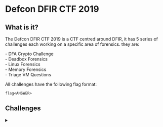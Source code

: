 <H1>Defcon DFIR CTF 2019</H1>
<p>
<H2>What is it?</H2>
<p></p>
The Defcon DFIR CTF 2019 is a CTF centred around DFIR, it has 5 series of challenges each working on a specific area of forensics. they are:
<p></p>
- DFA Crypto Challenge
<br>
- Deadbox Forensics
<br>
- Linux Forensics
<br>
- Memory Forensics
<br>
- Triage VM Questions
<p></p>
All challenges have the following flag format:
<p></p>

```
flag<ANSWER>
```

<p></p>
<H2>Challenges</H2>
<details>
    <summary></summary>
<p></p>
For the challenges I recommend you attempt them yourself and only go through the walk throughs when you are stuck. This way you will get used to searching for the commands and try a lot of different commands. 
<p></p>
<hr>
<p></p>
<H3>DFA Crypto Challenge</H3>
<p></p>
<details>
    <summary>Are you ready for this?</summary>
<p></p>
On the homepage you will notice the Champlain College Digital Forensics Association's Logo. Can you decipher the hidden message?
</details>

<p></p>
<hr>
<p></p>

<H3>Deadbox Forensics</H3>
<p></p>
<details>
    <summary>Challenges</summary>
<p></p>

<details>
    <summary>Hello, my name is...</summary>
<p></p>
What is the name of the examiner who created the E01?
<p></p>
<details>
    <summary>Walkthrough</summary>
<p></p>

<details>
    <summary>Answer</summary>
<p></p>

</details>
</details>
</details>

<p></p>
<hr>
<p></p>

<details>
    <summary>Who owns it?</summary>
<p></p>
What is the username of the primary user of the machine?
<p></p>
<details>
    <summary>Walkthrough</summary>
<p></p>

<details>
    <summary>Answer</summary>
<p></p>

</details>
</details>
</details>

<p></p>
<hr>
<p></p>

<details>
    <summary>Does it match?</summary>
<p></p>
What is the SHA1 hash of the evidence?
<p></p>
<details>
    <summary>Walkthrough</summary>
<p></p>

<details>
    <summary>Answer</summary>
<p></p>

</details>
</details>
</details>

<p></p>
<hr>
<p></p>

<details>
    <summary>The Big Bang</summary>
<p></p>
What time was the image created? Submit in UTC as MM/DD/YYYY HH:MM:SS in 24 format
<p></p>
<details>
    <summary>Walkthrough</summary>
<p></p>

<details>
    <summary>Answer</summary>
<p></p>

</details>
</details>
</details>

<p></p>
<hr>
<p></p>

<details>
    <summary>Which window is it?</summary>
<p></p>
What OS is installed on this computer? Windows ____
<p></p>
<details>
    <summary>Walkthrough</summary>
<p></p>

<details>
    <summary>Answer</summary>
<p></p>

</details>
</details>
</details>

<p></p>
<hr>
<p></p>

<details>
    <summary>The worst thing about prison were the dementors!</summary>
<p></p>
There appears to be a theme used when creating the E01. What is the theme? (Case Sensitive, two words)
<p></p>
<details>
    <summary>Walkthrough</summary>
<p></p>

<details>
    <summary>Answer</summary>
<p></p>

</details>
</details>
</details>

<p></p>
<hr>
<p></p>

<details>
    <summary>Brooms aren't just for sweeping</summary>
<p></p>
What is the decoded name of the Evidence File?
<p></p>
<details>
    <summary>Walkthrough</summary>
<p></p>

<details>
    <summary>Answer</summary>
<p></p>

</details>
</details>
</details>

<p></p>
<hr>
<p></p>

<details>
    <summary>Russia</summary>
<p></p>
What is the hostname of the Windows partition?
<p></p>
<details>
    <summary>Walkthrough</summary>
<p></p>

<details>
    <summary>Answer</summary>
<p></p>

</details>
</details>
</details>

<p></p>
<hr>
<p></p>

<details>
    <summary>Let's chat</summary>
<p></p>
A messaging platform was used to communicate with a fellow Alpaca enthusiast, what is the name of the software?
<p></p>
<details>
    <summary>Walkthrough</summary>
<p></p>

<details>
    <summary>Answer</summary>
<p></p>

</details>
</details>
</details>

<p></p>
<hr>
<p></p>

<details>
    <summary>Zippy Zip</summary>
<p></p>
What is the zipcode of Karen's craigslist post?
<p></p>
<details>
    <summary>Walkthrough</summary>
<p></p>

<details>
    <summary>Answer</summary>
<p></p>

</details>
</details>
</details>

<p></p>
<hr>
<p></p>

<details>
    <summary>New email, who dis?</summary>
<p></p>
What are the initials of the person who contacted Karen?
<p></p>
<details>
    <summary>Walkthrough</summary>
<p></p>

<details>
    <summary>Answer</summary>
<p></p>

</details>
</details>
</details>

<p></p>
<hr>
<p></p>

<details>
    <summary>Make it rain!</summary>
<p></p>
How much money was TAAUSAI willing to pay Karen upfront? Answer without commas or dollar signs.
<p></p>
<details>
    <summary>Walkthrough</summary>
<p></p>

<details>
    <summary>Answer</summary>
<p></p>

</details>
</details>
</details>

<p></p>
<hr>
<p></p>

<details>
    <summary>You have no idea how high I can fly</summary>
<p></p>
What country is Karen meeting the hacker group in?
<p></p>
<details>
    <summary>Walkthrough</summary>
<p></p>

<details>
    <summary>Answer</summary>
<p></p>

</details>
</details>
</details>

<p></p>
<hr>
<p></p>

<details>
    <summary>Where in the world is Carmen Sandiego?</summary>
<p></p>
What is the timezone? (Use the three letter abbreviation)
<p></p>
<details>
    <summary>Walkthrough</summary>
<p></p>

<details>
    <summary>Answer</summary>
<p></p>

</details>
</details>
</details>

<p></p>
<hr>
<p></p>

<details>
    <summary>Someone actually read that?</summary>
<p></p>
What is the Last Accessed time for AlpacaCare.docx? Submit in UTC as MM/DD/YYYY HH:MM:SS in 24 format
<p></p>
<details>
    <summary>Walkthrough</summary>
<p></p>

<details>
    <summary>Answer</summary>
<p></p>

</details>
</details>
</details>

<p></p>
<hr>
<p></p>

<details>
    <summary>Partition Suspicion</summary>
<p></p>
Karen had a second partition on the drive, what drive letter was it assigned?
<p></p>
<details>
    <summary>Walkthrough</summary>
<p></p>

<details>
    <summary>Answer</summary>
<p></p>

</details>
</details>
</details>

<p></p>
<hr>
<p></p>

<details>
    <summary>You've got questions? I've got answers</summary>
<p></p>
What is the answer to the question Michael's manager asks Karen?
<p></p>
<details>
    <summary>Walkthrough</summary>
<p></p>

<details>
    <summary>Answer</summary>
<p></p>

</details>
</details>
</details>

<p></p>
<hr>
<p></p>

<details>
    <summary>Recruit Pursuit</summary>
<p></p>
What job is Karen told she is being considered for? Answer should be submitted with no spaces and all lowercase.
<p></p>
<details>
    <summary>Walkthrough</summary>
<p></p>

<details>
    <summary>Answer</summary>
<p></p>

</details>
</details>
</details>

<p></p>
<hr>
<p></p>

<details>
    <summary>Oh, you're not supposed to use the same password for everything...?</summary>
<p></p>
When was Karens password last changed? Submit in UTC as MM:DD:YYYY HH:MM:YYYY in 24 format
<p></p>
<details>
    <summary>Walkthrough</summary>
<p></p>

<details>
    <summary>Answer</summary>
<p></p>

</details>
</details>
</details>

<p></p>
<hr>
<p></p>

<details>
    <summary>Are you sure you want to change your default browser?</summary>
<p></p>
What Version of Chrome is installed on the machine?
<p></p>
<details>
    <summary>Walkthrough</summary>
<p></p>

<details>
    <summary>Answer</summary>
<p></p>

</details>
</details>
</details>

<p></p>
<hr>
<p></p>

<details>
    <summary>iS tHiS sP@M?</summary>
<p></p>
Karen received a reply to her craigslist ad from a fellow Alpaca enthusiast, what is the email address associated with this reply?
<p></p>
<details>
    <summary>Walkthrough</summary>
<p></p>

<details>
    <summary>Answer</summary>
<p></p>

</details>
</details>
</details>

<p></p>
<hr>
<p></p>

<details>
    <summary>Moooooooooo</summary>
<p></p>
What is the tool Karen hopes to learn to use? This question is case sensitive.
<p></p>
<details>
    <summary>Walkthrough</summary>
<p></p>

<details>
    <summary>Answer</summary>
<p></p>

</details>
</details>
</details>

<p></p>
<hr>
<p></p>

<details>
    <summary>She's a ladies man</summary>
<p></p>
What was the volume name of the second partition on the laptop?
<p></p>
<details>
    <summary>Walkthrough</summary>
<p></p>

<details>
    <summary>Answer</summary>
<p></p>

</details>
</details>
</details>

<p></p>
<hr>
<p></p>

<details>
    <summary>now with 99% more ads</summary>
<p></p>
What is the HostUrl of Skype?
<p></p>
<details>
    <summary>Walkthrough</summary>
<p></p>

<details>
    <summary>Answer</summary>
<p></p>

</details>
</details>
</details>

<p></p>
<hr>
<p></p>

<details>
    <summary>her name is snow</summary>
<p></p>
Bob told Karen the name of his favorite Alpaca. What is the name?
<p></p>
<details>
    <summary>Walkthrough</summary>
<p></p>

<details>
    <summary>Answer</summary>
<p></p>

</details>
</details>
</details>

<p></p>
<hr>
<p></p>

<details>
    <summary>rev2md5</summary>
<p></p>
Find the file with MD5 2BD8E82961FC29BBBCF0083D0811A9DB. It will lead you to victory.
<p></p>
Update: The link found from this file is no longer active. The flag has been updated to accept the full URL which the link points to. 
<p></p>
<details>
    <summary>Walkthrough</summary>
<p></p>

<details>
    <summary>Answer</summary>
<p></p>

</details>
</details>
</details>

<p></p>
<hr>
<p></p>

<details>
    <summary>AlpacaCare2020</summary>
<p></p>
What is the domain name of the website Karen browsed on Alpaca care that the file AlpacaCare.docx is based on?
<p></p>
<details>
    <summary>Walkthrough</summary>
<p></p>

<details>
    <summary>Answer</summary>
<p></p>

</details>
</details>
</details>

<p></p>
<hr>
<p></p>

<details>
    <summary>You have secrets?</summary>
<p></p>
What is the Created Timestamp for the secret file? Submit in UTC as MM/DD/YYYY HH:MM:SS in 24 format.
<p></p>
Hint: Secrets are best kept hidden in plain sight.
<p></p>
<details>
    <summary>Walkthrough</summary>
<p></p>

<details>
    <summary>Answer</summary>
<p></p>

</details>
</details>
</details>

<p></p>
<hr>
<p></p>

<details>
    <summary>DrDD</summary>
<p></p>
Duanes Challenge: Duane Dunston had his passwords hijacked. Karen hid them C:\Users\Karen\Desktop\DuanesChallenge somewhere, what is the password to Duane's LinkedIn?
<p></p>
<details>
    <summary>Walkthrough</summary>
<p></p>

<details>
    <summary>Answer</summary>
<p></p>

</details>
</details>
</details>




</details>

<p></p>
<hr>
<p></p>

<H3>Linux Forensics</H3>
<p></p>
<details>
    <summary>Challenges</summary>
<p></p>

<details>
    <summary>red star</summary>
<p></p>
What distribution of Linux is being used on this machine?
<p></p>
<details>
    <summary>Walkthrough</summary>
<p></p>

<details>
    <summary>Answer</summary>
<p></p>

</details>
</details>
</details>

<p></p>
<hr>
<p></p>

<details>
    <summary>abc123</summary>
<p></p>
What is the MD5 hash of the apache access.log?
<p></p>
<details>
    <summary>Walkthrough</summary>
<p></p>

<details>
    <summary>Answer</summary>
<p></p>

</details>
</details>
</details>

<p></p>
<hr>
<p></p>

<details>
    <summary>Radiohead - No Surprises</summary>
<p></p>
It is believed that a credential dumping tool was downloaded? What is the file name of the download?
<p></p>
<details>
    <summary>Walkthrough</summary>
<p></p>

<details>
    <summary>Answer</summary>
<p></p>

</details>
</details>
</details>

<p></p>
<hr>
<p></p>

<details>
    <summary>super duper secret</summary>
<p></p>
There was a super secret file created, what is the absolute path?
<p></p>
<details>
    <summary>Walkthrough</summary>
<p></p>

<details>
    <summary>Answer</summary>
<p></p>

</details>
</details>
</details>

<p></p>
<hr>
<p></p>

<details>
    <summary>this is a hard one</summary>
<p></p>
What program used didyouthinkwedmakeiteasy.jpg during execution?
<p></p>
<details>
    <summary>Walkthrough</summary>
<p></p>

<details>
    <summary>Answer</summary>
<p></p>

</details>
</details>
</details>

<p></p>
<hr>
<p></p>

<details>
    <summary>overachiever</summary>
<p></p>
What is the third goal from the checklist Karen created?
<p></p>
<details>
    <summary>Walkthrough</summary>
<p></p>

<details>
    <summary>Answer</summary>
<p></p>

</details>
</details>
</details>

<p></p>
<hr>
<p></p>

<details>
    <summary>attack helicopter</summary>
<p></p>
How many times was apache run?
<p></p>
<details>
    <summary>Walkthrough</summary>
<p></p>

<details>
    <summary>Answer</summary>
<p></p>

</details>
</details>
</details>

<p></p>
<hr>
<p></p>

<details>
    <summary>oh no some1 call ic3</summary>
<p></p>
It is believed this machine was used to attack another, what file proves this?
<p></p>
<details>
    <summary>Walkthrough</summary>
<p></p>

<details>
    <summary>Answer</summary>
<p></p>

</details>
</details>
</details>

<p></p>
<hr>
<p></p>

<details>
    <summary>scripters prevail</summary>
<p></p>
Within the Documents file path, it is believed that Karen was taunting a fellow computer expert through a bash script. Who was Karen taunting?
<p></p>
<details>
    <summary>Walkthrough</summary>
<p></p>

<details>
    <summary>Answer</summary>
<p></p>

</details>
</details>
</details>

<p></p>
<hr>
<p></p>

<details>
    <summary>the who</summary>
<p></p>
A user su'd to root at 11:26 multiple times. Who was it?
<p></p>
<details>
    <summary>Walkthrough</summary>
<p></p>

<details>
    <summary>Answer</summary>
<p></p>

</details>
</details>
</details>

<p></p>
<hr>
<p></p>

<details>
    <summary>/</summary>
<p></p>
Based on the bash history, what is the current working directory?
<p></p>
<details>
    <summary>Walkthrough</summary>
<p></p>

<details>
    <summary>Answer</summary>
<p></p>

</details>
</details>
</details>



</details>

<p></p>
<hr>
<p></p>

<H3>Memory Forensics</H3>
<p></p>
https://github.com/Shadow-Admins/Cyber_Club/tree/main/Starting_Point/DFIR/Memory_Forensics/Volatility

<p></p>
<hr>
<p></p>

<H3>Triage VM Questions</H3>
<p></p>
a
<details>
    <summary>Challenges</summary>
<p></p>

```
3 part challenge                                                                                                                                              
-------------------------------------------------------------------------------------------------                                                             
Challenge designed as a series, first DCO are given a compromised system memory dump, DCO figure out whats happening on the system and hand it off to OCO,    
OCO conduct boot to root on attacker system, attacker uploads malware to the original system, DCO then have to investigate the malware.                       
                                                                                                                                                              
This challenge attempts to replicate the process of hand off of work between parties working together.                                                        
                                                                                                                                                              
                                                                                                                                                              
part 1 - Memory Forensics                                                                                                                                     
-------------------------------------------------------------------------------------------------                                                             
Outline: you are given a memory dump and told that this computer has been compromised somehow.                                                                
                                                                                                                                                              
chal 1 - what is the md5 hash of the memory dump? (md5sum mem.mem)                                                                                            
chal 2 - what is the memory profile of the dump? (most likely Win7SP1x64, possibly a win10 profile?) (dependant on if I can get win10 image to work, will     
        require download of win10 profile IOT run analysis)                                                                                                   
chal 3 - does the pc have an ip address? (netscan, system ip address)                                                                                         
chal 4 - what is the pcname? (envars or pull registry key for computername)                                                                                   
chal 5 - what is the users password? (requires hash dump and NTLM password crack)                                                                             
chal 6 - how did the attacker get the pc's password? (bash bunny password dump attack) (will have to identify this occuring, ? memdump of process and then    
        identify that a bashbunny was used, bash bunny running lasagnia IOT dump passwords)                                                                   
chal 7 - what time did the attack occur? (run timeliner and serach for the attack time)                                                                       
chal 8 - identify the Pid of the process that dumped the password. (pstree - dependant on Pid of the bashbunny)                                               
chal 9 - ? a .dll challenge associated with the .dll from the password dump (dlllist followed by dll dump IOT get flag from dll analysis)                     
chal 10 - the computers webcam was on and captured a picture of the attacker, you have been given a folder of suspects can you identify the attacker?         
        (use facial recognition software to identify the attacker from a folder of facial images)                                                             
chal 11 - a strange device was found plugged into the back of the pc, it seems to have been capturing network activity, analyse the packet capture and        
        identify where the network activity is being sent to (packet squirel or lan turtle)                                                                   
chal 12 - something was installed on the computer during the attack, identify what was installed (trojan horse, back door?)                                   
chal 13 - what is the md5 hash of the installed trojan on the pc?          
chal 14 - VAD challenge start and end location that is from the trojan Pid
chal 15 - what was written in notepad.exe at the time of the attack?
chal 16 -  What is the shortname of the file at file record ........?

Part 2 - Boot to Root on attackers machine, running kali linux
-------------------------------------------------------------------------------------------------------------
Outline: DCO hand off the found IP address to OCO who then conduct an attack on the system

Chal 1 - nmap scan ip identify how many ports are open
chal 2 - ? ftp break in
chal 3 - dirty sock priv esc?
chals - add more

Part 3 - Malware analysis
-------------------------------------------------------------------------------------------------------------
Outline: The attacker noticed his machine was being attacked and in a last ditch effort installed malware on the system

chal 1 - what is the Pid of the malware that is running? (pstree)
chal 2 - what is the md5 hash of the malware? (procdump --> md5sum)
chal 3 - extract the graphics from the malware (dump malware, use foremost, get image, image error use hex edit to add magic bytes, colour shift to get flag)
chal 4 - is the malware known? (hidden tear, thor-lite or virus total)
chal 5 - what is the type of malware? (ransomware)
chal 6 - what is the bit coin address? (strings -el | grep coin)
chal 7 - what is the malwares control server? (strings -el | grep or use .NET decomiler to locate)
chal 8 - what is the encryption password? (.NET decompiler, PCNAME-USER PASSWORD)
chal 9 - decrypt the secret password decryptor using previously found password) 
```






</details>